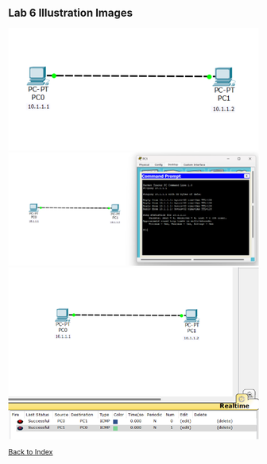## Lab 6 Illustration Images

![Image 1](6.1.png)
![Image 2](6.2.png)
![Image 3](6.3.png)

[Back to Index](../README.md)
